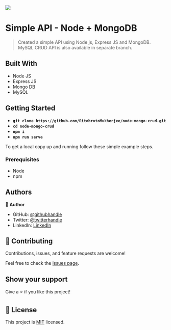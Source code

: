 ![](https://img.shields.io/badge/Ritobroto-Mukherjee-blueviolet?labelColor=yellow)

# Simple API - Node + MongoDB

> Created a simple API using Node js, Express JS and MongoDB. MySQL CRUD API is also available in separate branch.


## Built With

- Node JS
- Express JS
- Mongo DB
- MySQL


## Getting Started

- **`git clone https://github.com/RitobrotoMukherjee/node-mongo-crud.git`**
- **`cd node-mongo-crud`**
- **`npm i`**
- **`npm run serve`**

To get a local copy up and running follow these simple example steps.

### Prerequisites

- Node
- npm

## Authors

👤 **Author**

- GitHub: [@githubhandle](https://github.com/RitobrotoMukherjee)
- Twitter: [@twitterhandle](https://twitter.com/RitobrotoM3)
- LinkedIn: [LinkedIn](https://www.linkedin.com/in/ritobroto-m3)

## 🤝 Contributing

Contributions, issues, and feature requests are welcome!

Feel free to check the [issues page](../../issues/).

## Show your support

Give a ⭐️ if you like this project!

## 📝 License

This project is [MIT](./MIT.md) licensed.
